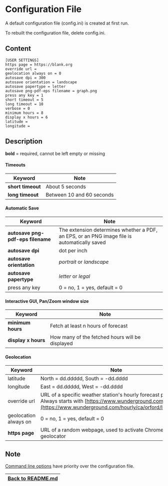 # Configuration File

A default configuration file (config.ini) is created at first run. 

To rebuilt the configuration file, delete config.ini. 

## Content
```
[USER SETTINGS]
https page = https://blank.org
override url = 
geolocation always on = 0
autosave dpi = 300
autosave orientation = landscape
autosave papertype = letter
autosave png-pdf-eps filename = graph.png
press any key = 1
short timeout = 5
long timeout = 10
verbose = 0
minimum hours = 8
display x hours = 6
latitude =
longitude = 

```
## Description 

**bold** = required, cannot be left empty or missing

#### Timeouts
| Keyword | Note |
| --- | --- |
| **short timeout** | About 5 seconds |
| **long timeout** | Between 10 and 60 seconds |

#### Automatic Save
| Keyword | Note |
| --- | --- |
| **autosave png-pdf-eps filename** | The extension determines whether a PDF, an EPS, or an PNG image file is automatically saved |
| **autosave dpi** | dot per inch |
| **autosave orientation** | _portrait_ or _landscape_  |
| **autosave papertype** | _letter_ or _legal_  |
| press any key | 0 = no, 1 = yes, default = 0 |

#### Interactive GUI, Pan/Zoom window size
| Keyword | Note |
| --- | --- |
**minimum hours**| Fetch at least n hours of forecast
**display x hours** | How many of the fetched hours will be displayed 

#### Geolocation
| Keyword | Note |
| --- | --- |
latitude | North = dd.ddddd, South = -dd.dddd
longitude | East = dd.ddddd, West = -dd.dddd
override url | URL of a specific weather station's hourly forecast page. Always starts with [https://www.wunderground.com/hourly/...](https://www.wunderground.com/hourly/ca/orford/IQUEBECO4)
geolocation always on |  0 = no, 1 = yes, default = 0
**https page** | URL of a random webpage, used to activate Chrome's geolocator

## Note

[Command line options](COMMAND.md) have priority over the configuration file.


|[Back to README.md](README.md#configuration-file-configini)|
|----
